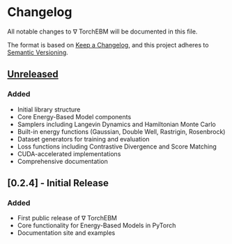 # Changelog

All notable changes to ∇ TorchEBM will be documented in this file.

The format is based on [Keep a Changelog](https://keepachangelog.com/en/1.0.0/),
and this project adheres to [Semantic Versioning](https://semver.org/spec/v2.0.0.html).

## [Unreleased]

### Added
- Initial library structure
- Core Energy-Based Model components
- Samplers including Langevin Dynamics and Hamiltonian Monte Carlo
- Built-in energy functions (Gaussian, Double Well, Rastrigin, Rosenbrock)
- Dataset generators for training and evaluation
- Loss functions including Contrastive Divergence and Score Matching
- CUDA-accelerated implementations
- Comprehensive documentation

## [0.2.4] - Initial Release

### Added
- First public release of ∇ TorchEBM
- Core functionality for Energy-Based Models in PyTorch
- Documentation site and examples

[Unreleased]: https://github.com/soran-ghaderi/torchebm/compare/v0.1.0...HEAD
[v0.1.0]: https://github.com/soran-ghaderi/torchebm/releases/tag/v0.1.0
